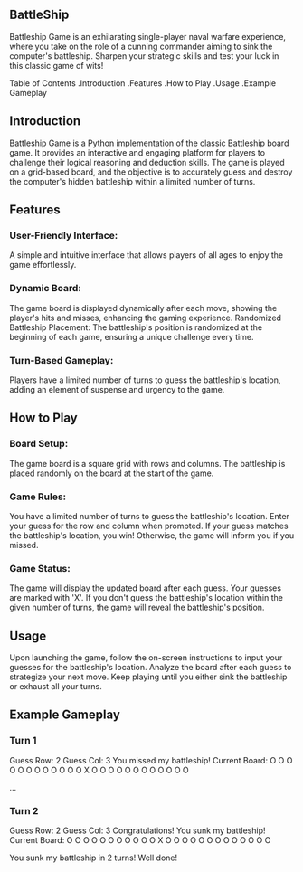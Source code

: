 ## BattleShip

Battleship Game is an exhilarating single-player naval warfare experience, where you take on the role of a cunning commander aiming to sink the computer's battleship. Sharpen your strategic skills and test your luck in this classic game of wits!

Table of Contents
.Introduction
.Features
.How to Play
.Usage
.Example Gameplay

## Introduction
Battleship Game is a Python implementation of the classic Battleship board game. It provides an interactive and engaging platform for players to challenge their logical reasoning and deduction skills. The game is played on a grid-based board, and the objective is to accurately guess and destroy the computer's hidden battleship within a limited number of turns.

## Features
### User-Friendly Interface:
 A simple and intuitive interface that allows players of all ages to enjoy the game effortlessly.
### Dynamic Board: 
The game board is displayed dynamically after each move, showing the player's hits and misses, enhancing the gaming experience.
Randomized Battleship Placement: The battleship's position is randomized at the beginning of each game, ensuring a unique challenge every time.
### Turn-Based Gameplay: 
Players have a limited number of turns to guess the battleship's location, adding an element of suspense and urgency to the game.

## How to Play

### Board Setup:

The game board is a square grid with rows and columns.
The battleship is placed randomly on the board at the start of the game.

### Game Rules:

You have a limited number of turns to guess the battleship's location.
Enter your guess for the row and column when prompted.
If your guess matches the battleship's location, you win! Otherwise, the game will inform you if you missed.

### Game Status:

The game will display the updated board after each guess. Your guesses are marked with 'X'.
If you don't guess the battleship's location within the given number of turns, the game will reveal the battleship's position.

## Usage
Upon launching the game, follow the on-screen instructions to input your guesses for the battleship's location.
Analyze the board after each guess to strategize your next move.
Keep playing until you either sink the battleship or exhaust all your turns.

## Example Gameplay

### Turn 1
Guess Row: 2
Guess Col: 3
You missed my battleship!
Current Board:
O O O O O
O O O O O
O O X O O
O O O O O
O O O O O

...

### Turn 2
Guess Row: 2
Guess Col: 3
Congratulations! You sunk my battleship!
Current Board:
O O O O O
O O O O O
O X O O O
O O O O O
O O O O O

You sunk my battleship in 2 turns! Well done!